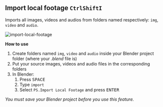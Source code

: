 ## Import local footage <small><kbd>Ctrl</kbd><kbd>Shift</kbd><kbd>I</kbd></small>

Imports all images, videos and audios from folders named respectively: `img`, `video` and `audio`.

![import-local-footage](https://user-images.githubusercontent.com/6860637/33778159-c52065c0-dc47-11e7-9d66-3f0b7037b959.gif)

**How to use**

1. Create folders named `img`, `video` and `audio` inside your Blender project folder (where your *.blend* file is)
2. Put your source images, videos and audio files in the corresponding folders
3. In Blender:
   1. Press <kbd>SPACE</kbd>
   2. Type `import`
   3. Select `PS.Import Local Footage` and press <kbd>ENTER</kbd>

*You must save your Blender project before you use this feature.*
